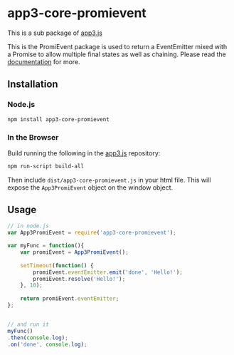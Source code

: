 # app3-core-promievent

This is a sub package of [app3.js][repo]

This is the PromiEvent package is used to return a EventEmitter mixed with a Promise to allow multiple final states as well as chaining.
Please read the [documentation][docs] for more.

## Installation

### Node.js

```bash
npm install app3-core-promievent
```

### In the Browser

Build running the following in the [app3.js][repo] repository:

```bash
npm run-script build-all
```

Then include `dist/app3-core-promievent.js` in your html file.
This will expose the `App3PromiEvent` object on the window object.


## Usage

```js
// in node.js
var App3PromiEvent = require('app3-core-promievent');

var myFunc = function(){
    var promiEvent = App3PromiEvent();
    
    setTimeout(function() {
        promiEvent.eventEmitter.emit('done', 'Hello!');
        promiEvent.resolve('Hello!');
    }, 10);
    
    return promiEvent.eventEmitter;
};


// and run it
myFunc()
.then(console.log);
.on('done', console.log);
```


[docs]: https://app3js.readthedocs.io/en/latest
[repo]: https://github.com/APIS-Platform/app3.js


